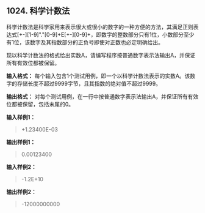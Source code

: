 ﻿## 1024. 科学计数法
科学计数法是科学家用来表示很大或很小的数字的一种方便的方法，其满足正则表达式[+-][1-9]"."[0-9]+E[+-][0-9]+，即数字的整数部分只有1位，小数部分至少有1位，该数字及其指数部分的正负号即使对正数也必定明确给出。

现以科学计数法的格式给出实数A，请编写程序按普通数字表示法输出A，并保证所有有效位都被保留。

**输入格式：**
每个输入包含1个测试用例，即一个以科学计数法表示的实数A。该数字的存储长度不超过9999字节，且其指数的绝对值不超过9999。

**输出格式：**
对每个测试用例，在一行中按普通数字表示法输出A，并保证所有有效位都被保留，包括末尾的0。

**输入样例1：**
>+1.23400E-03

**输出样例1：**
>0.00123400

**输入样例2：**
>-1.2E+10

**输出样例2：**
>-12000000000  